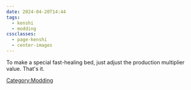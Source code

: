 ```yaml
---
date: 2024-04-20T14:44
tags:
  - kenshi
  - modding
cssclasses:
  - page-kenshi
  - center-images
---
```



To make a special fast-healing bed, just adjust the production
multiplier value. That's it.

[Category:Modding](Category:Modding "wikilink")